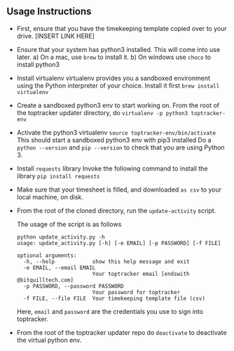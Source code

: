 Usage Instructions
------------------

* First, ensure that you have the timekeeping template copied over to your drive.
[INSERT LINK HERE]

* Ensure that your system has python3 installed. This will come into use later.
a) On a mac, use `brew` to install it.
b) On windows use `choco` to install python3

* Install virtualenv
virtualenv provides you a sandboxed environment using the Python interpreter of your choice.
Install it first
`brew install virtualenv`

* Create a sandboxed python3 env to start working on.
From the root of the toptracker updater directory, do
`virtualenv -p python3 toptracker-env`

* Activate the python3 virtualenv
`source toptracker-env/bin/activate`
This should start a sandboxed python3 env with pip3 installed 
Do a `python --version` and `pip --version` to check that you are using Python 3.

* Install `requests` library
Invoke the following command to install the library
`pip install requests`

* Make sure that your timesheet is filled, and downloaded `as csv` to your local machine, on disk.

* From the root of the cloned directory,
    run the `update-activity` script.

    The usage of the script is as follows
    >> 
    ```
    python update_activity.py -h
    usage: update_activity.py [-h] [-e EMAIL] [-p PASSWORD] [-f FILE]

    optional arguments:
      -h, --help            show this help message and exit
      -e EMAIL, --email EMAIL
                            Your toptracker email [endswith @bitquilltech.com]
      -p PASSWORD, --password PASSWORD
                            Your password for toptracker
      -f FILE, --file FILE  Your timekeeping template file (csv)
    ```

    Here, `email` and `password` are the credentials you use to sign into toptracker.

* From the root of the toptracker updater repo do `deactivate` to deactivate the virtual python env.


